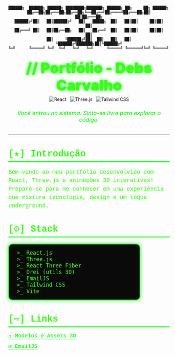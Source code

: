 <div align="center">

```
██████╗  ██████╗ ██████╗ ████████╗███████╗ ██████╗ ██╗     ██╗ ██████╗ 
██╔══██╗██╔═══██╗██╔══██╗╚══██╔══╝██╔════╝██╔═══██╗██║     ██║██╔═══██╗
██████╔╝██║   ██║██████╔╝   ██║   █████╗  ██║   ██║██║     ██║██║   ██║
██╔═══╝ ██║   ██║██╔══██╗   ██║   ██╔══╝  ██║   ██║██║     ██║██║   ██║
██║     ╚██████╔╝██║  ██║   ██║   ██║     ╚██████╔╝███████╗██║╚██████╔╝
╚═╝      ╚═════╝ ╚═╝  ╚═╝   ╚═╝   ╚═╝      ╚═════╝ ╚══════╝╚═╝ ╚═════╝ 
                                                                       
```

<h1 style="margin-top: 0; margin-bottom: 8px; font-weight: 900; font-size: 2.8rem; color:#39ff14; text-shadow: 0 0 8px #00ff00;">
  // Portfólio - Debs Carvalho
</h1>

<div style="display: flex; justify-content: center; gap: 12px; margin-bottom: 24px;">
  <img src="https://img.shields.io/badge/React_JS-20232A?style=for-the-badge&logo=react&logoColor=61DAFB" alt="React" />
  <img src="https://img.shields.io/badge/Three_JS-000000?style=for-the-badge&logo=three.js&logoColor=white" alt="Three.js" />
  <img src="https://img.shields.io/badge/Tailwind_CSS-38B2AC?style=for-the-badge&logo=tailwind-css&logoColor=white" alt="Tailwind CSS" />
</div>

<em style="color:#00ff00; font-size: 1.1rem; user-select:none; margin-bottom: 36px; display: block;">
  Você entrou no sistema. Sinta-se livre para explorar o código.
</em>

</div>

---

<div style="max-width: 800px; margin: auto; font-family: 'Courier New', monospace; color: #39ff14;">

<h2 style="font-size: 1.8rem; border-bottom: 3px solid #00ff00; padding-bottom: 6px; margin-bottom: 16px;">
  [★] Introdução
</h2>

<p style="font-size: 1.1rem; line-height: 1.5; margin-bottom: 32px;">
  Bem-vindo ao meu portfólio desenvolvido com React, Three.js e animações 3D interativas!<br>
  Prepare-se para me conhecer em uma experiência que mistura tecnologia, design e um toque underground.
</p>

<h2 style="font-size: 1.8rem; border-bottom: 3px solid #00ff00; padding-bottom: 6px; margin-bottom: 20px;">
  [⚙]  Stack
</h2>

<pre style="background: #0a0a0a; padding: 16px 24px; border-radius: 12px; border: 2px solid #00ff00; font-size: 1.05rem; max-width: 360px; margin-bottom: 36px; box-shadow: 0 0 12px #00ff00;">
&gt;_ React.js
&gt;_ Three.js
&gt;_ React Three Fiber
&gt;_ Drei (utils 3D)
&gt;_ EmailJS
&gt;_ Tailwind CSS
&gt;_ Vite
</pre>

<h2 style="font-size: 1.8rem; border-bottom: 3px solid #00ff00; padding-bottom: 6px; margin-bottom: 16px;">
  [⇨] Links
</h2>

<ul style="font-size: 1.05rem; list-style: none; padding-left: 0; margin-bottom: 40px;">
  <li style="margin-bottom: 12px;">
    <a href="https://drive.google.com/drive/folders/1KVU8iaH0E_JFtShNiR3BgCSA3pawXY4Z" 
       style="color: #00ff00; text-decoration: none; border-bottom: 1px dotted #00ff00;">
      📁 Modelos e Assets 3D
    </a>
  </li>
  <li>
    <a href="https://www.emailjs.com/" 
       style="color: #00ff00; text-decoration: none; border-bottom: 1px dotted #00ff00;">
      ✉️ EmailJS
    </a>
  </li>
</ul>

</div>